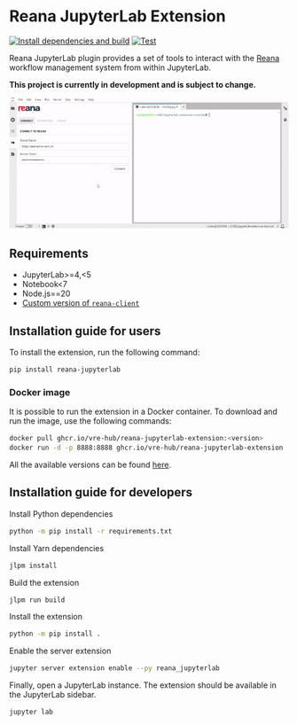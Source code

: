 # Reana JupyterLab Extension
[![Install dependencies and build](https://github.com/vre-hub/reana-jupyterlab-extension/actions/workflows/build-and-publish.yml/badge.svg)](https://github.com/vre-hub/reana-jupyterlab-extension/actions/workflows/build-and-publish.yml/badge.svg)
[![Test](https://github.com/vre-hub/reana-jupyterlab-extension/actions/workflows/test.yml/badge.svg)](https://github.com/vre-hub/reana-jupyterlab-extension/actions/workflows/test.yml/badge.svg)

Reana JupyterLab plugin provides a set of tools to interact with the [Reana](https://reanahub.io/) workflow management system from within JupyterLab. 

**This project is currently in development and is subject to change.**

![](reana-demo.gif)

## Requirements
- JupyterLab>=4,<5
- Notebook<7
- Node.js==20
- [Custom version of `reana-client`](https://github.com/mdonadoni/reana-client/tree/vre-summer-24)

## Installation guide for users
To install the extension, run the following command:
```bash
pip install reana-jupyterlab
```

### Docker image
It is possible to run the extension in a Docker container. To download and run the image, use the following commands:
```bash
docker pull ghcr.io/vre-hub/reana-jupyterlab-extension:<version>
docker run -d -p 8888:8888 ghcr.io/vre-hub/reana-jupyterlab-extension
```

All the available versions can be found [here](https://github.com/vre-hub/reana-jupyterlab-extension/pkgs/container/reana-jupyterlab-extension).
## Installation guide for developers
Install Python dependencies
```bash
python -m pip install -r requirements.txt
```

Install Yarn dependencies
```bash
jlpm install
```

Build the extension
```bash
jlpm run build
```

Install the extension
```bash
python -m pip install .
```

Enable the server extension
```bash
jupyter server extension enable --py reana_jupyterlab
```

Finally, open a JupyterLab instance. The extension should be available in the JupyterLab sidebar.
```bash
jupyter lab
```